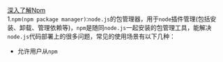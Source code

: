 [深入了解Npm](https://zhuanlan.zhihu.com/p/362828765)  
1.`npm(npm package manager)`:`node.js`的包管理器，用于`node`插件管理(包括安装、卸载、管理依赖等)，`npm`是随同`node.js`一起安装的包管理工具，能解决`node.js`代码部署上的很多问题，常见的使用场景有以下几种：  
+ 允许用户从`npm` 
